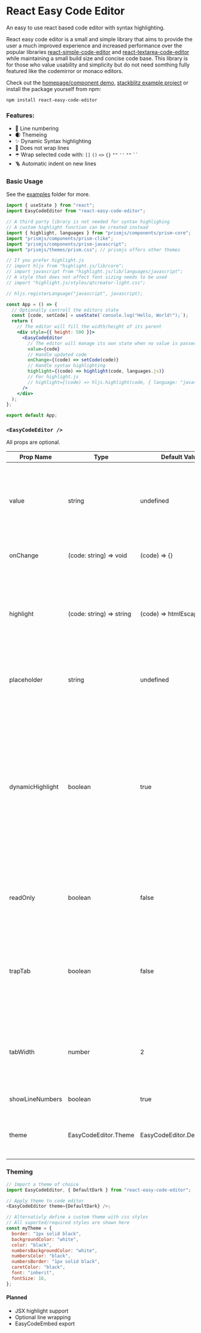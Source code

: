 # React Easy Code Editor

An easy to use react based code editor with syntax highlighting.

React easy code editor is a small and simple library that aims to provide the user a much improved experience and increased performance over the popular libraries [react-simple-code-editor](https://github.com/react-simple-code-editor/react-simple-code-editor) and [react-textarea-code-editor](https://github.com/uiwjs/react-textarea-code-editor) while maintaining a small build size and concise code base. This library is for those who value usability and simplicity but do not need somthing fully featured like the codemirror or monaco editors.

Check out the [homepage/component demo](https://danielcrosby76.github.io/react-easy-code-editor/), [stackblitz example project](https://stackblitz.com/edit/react-easy-code-editor) or install the package yourself from npm:

```sh
npm install react-easy-code-editor
```

### Features:

- 🔢 Line numbering
- 🌒 Themeing
- ✨ Dynamic Syntax highlighting
- 📜 Does not wrap lines
- ☂️ Wrap selected code with: `[]` `()` `<>` `{}` `""` `''` `""` ` `` `
- 🪜 Automatic indent on new lines

### Basic Usage

See the [examples](examples/) folder for more.

```jsx
import { useState } from "react";
import EasyCodeEditor from "react-easy-code-editor";

// A third party library is not needed for syntax highlighing
// A custom highlight function can be created instead
import { highlight, languages } from "prismjs/components/prism-core";
import "prismjs/components/prism-clike";
import "prismjs/components/prism-javascript";
import "prismjs/themes/prism.css"; // prismjs offers other themes

// If you prefer highlight.js
// import hljs from "highlight.js/lib/core";
// import javascript from "highlight.js/lib/languages/javascript";
// A style that does not affect font sizing needs to be used
// import "highlight.js/styles/qtcreator-light.css";

// hljs.registerLanguage("javascript", javascript);

const App = () => {
  // Optionally controll the editors state
  const [code, setCode] = useState(`console.log("Hello, World!");`);
  return (
    // The editor will fill the width/height of its parent
    <div style={{ height: 500 }}>
      <EasyCodeEditor
        // The editor will manage its own state when no value is passed in
        value={code}
        // Handle updated code
        onChange={(code) => setCode(code)}
        // Handle syntax highlighting
        highlight={(code) => highlight(code, languages.js)}
        // For highlight.js
        // highlight={(code) => hljs.highlight(code, { language: "javascript" }).value}
      />
    </div>
  );
};

export default App;
```

### `<EasyCodeEditor />`

All props are optional.

| Prop Name        | Type                     | Default Value               | Description                                                                                                                                                                                                                    |
| ---------------- | ------------------------ | --------------------------- | ------------------------------------------------------------------------------------------------------------------------------------------------------------------------------------------------------------------------------ |
| value            | string                   | undefined                   | The value(code) to display in the editor. The editor will manage it's own state if no value is passed in.                                                                                                                      |
| onChange         | (code: string) => void   | (code) => {}                | Listen to any value changes in the editor.                                                                                                                                                                                     |
| highlight        | (code: string) => string | (code) => htmlEscapedCode   | Function to handle syntax highlighting. Html characters should be escaped if a custom function is used.                                                                                                                        |
| placeholder      | string                   | undefined                   | Placeholder to display when no code is present in the editor.                                                                                                                                                                  |
| dynamicHighlight | boolean                  | true                        | Enable or disable highlighting the currently visible range of lines in the editor. Disabling may cause degraded performace on larger documents. If the parent element does not have a set height then this should be disabled. |
| readOnly         | boolean                  | false                       | Disables the editor allowing only viewing the current value.                                                                                                                                                                   |
| trapTab          | boolean                  | false                       | Trap the tab character in the editor for indentation with the tab key. You should avoid doing this for accessibility reasons.                                                                                                  |
| tabWidth         | number                   | 2                           | Determines the number of spaces to be inserted on tab key press. Ignored if trapTab is false.                                                                                                                                  |
| showLineNumbers  | boolean                  | true                        | Show or hide line numbers.                                                                                                                                                                                                     |
| theme            | EasyCodeEditor.Theme     | EasyCodeEditor.DefaultLight | Simple styling for the editor using a theme object.                                                                                                                                                                            |

### Theming

```js
// Import a theme of choice
import EasyCodeEditor, { DefaultDark } from "react-easy-code-editor";

// Apply theme to code editor
<EasyCodeEditor theme={DefaultDark} />;

// Alternativly define a custom theme with css styles
// All suported/required styles are shown here
const myTheme = {
  border: "1px solid black",
  backgroundColor: "white",
  color: "black",
  numbersBackgroundColor: "white",
  numbersColor: "black",
  numbersBorder: "1px solid black",
  caretColor: "black",
  font: "inherit",
  fontSize: 16,
};
```

#### Planned

- JSX highlight support
- Optional line wrapping
- EasyCodeEmbed export
